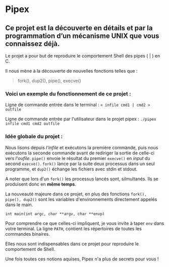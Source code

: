 # Pipex
## Ce projet est la découverte en détails et par la programmation d’un mécanisme UNIX que vous connaissez déjà.

Le projet a pour but de reproduire le comportement Shell des pipes ( | ) en C.

Il nous mène à la découverte de nouvelles fonctions telles que :

> fork(), 
> dup2(), 
> pipe(), 
> execve()

### Voici un exemple du fonctionnement de ce projet :

  Ligne de commande entrée dans le terminal :
  ```< infile cmd1 | cmd2 > outfile ```
  
  Ligne de commande entrée par l'utilisateur dans le projet pipex :
  ```./pipex infile cmd1 cmd2 outfile```

### Idée globale du projet :

Nous lisons depuis *l'infile* et exécutons la première commande, puis nous exécutons la seconde commande avant de rediriger la sortie de celle-ci vers *l'oufile*.
```pipe()``` envoie le résultat du premier ```execve()``` en *input* du second ```execve()```. ```fork()``` lance par la suite deux processus dans un seul programme, et ```dup2()``` échange les fichiers avec stdin et stdout.

A noter que lors d'un ```fork()``` les processus lancés sont, silmultanés. Ils se produisent donc en **même temps**.

La nouveauté majeure dans ce projet, en plus des fonctions ```fork(), pipe(), dup2()``` sont les variables d'environnements directement appelés dans le main.

```int main(int argc, char **argv, char **envp)```

Pour comprendre ce que celles-ci impliquent, je vous invite à taper ```env``` dans votre terminal.
La ligne ```PATH```, contient les répertoires de toutes les commandes binaires.

Elles nous sont indispensables dans ce projet pour reproduire le comportement de Shell.

Une fois toutes ces notions aquises, Pipex n'a plus de secrets pour vous ! 
